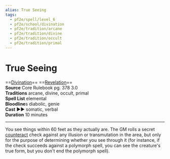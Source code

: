 ```yaml
---
alias: True Seeing
tags:
  - pf2e/spell/level_6
  - pf2e/school/divination
  - pf2e/tradition/arcane
  - pf2e/tradition/divine
  - pf2e/tradition/occult
  - pf2e/tradition/primal
---
```


# True Seeing

==[Divination](../../../Traits/Divination.md)== ==[Revelation](../../../Traits/Revelation.md)==  
__Source__ Core Rulebook pg. 378 3.0  
**Traditions** arcane, divine, occult, primal  
**Spell List** elemental  
**Bloodline**s diabolic, genie  
**Cast** ►► somatic, verbal  
**Duration** 10 minutes

---

You see things within 60 feet as they actually are. The GM rolls a secret [counteract](../../../Rules/Counteracting.md) check against any illusion or transmutation in the area, but only for the purpose of determining whether you see through it (for instance, if the check succeeds against a polymorph spell, you can see the creature's true form, but you don't end the polymorph spell).

